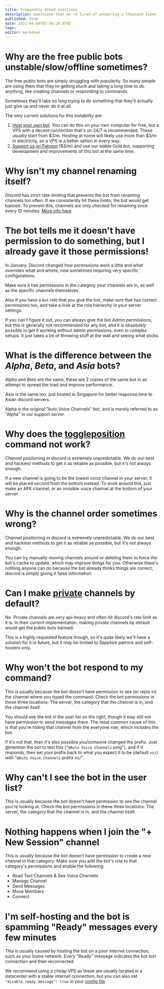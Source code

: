 ```yaml
---
title: Frequently Asked Questions
description: Questions that we're tired of answering a thousand times :)
published: true
date: 2021-04-09T07:50:24.974Z
tags: 
editor: markdown
---
```


# Why are the free public bots unstable/slow/offline sometimes?

The free public bots are simply struggling with popularity. So many people are using them that they're getting stuck and taking a long time to do anything, like creating channels or responding to commands.

Sometimes they'll take so long trying to do something that they'll actually just give up and never do it at all.

The only current solutions for this instability are:

1. [Host your own bot](https://github.com/gregzaal/Auto-Voice-Channels). You can do this on your own computer for free, but a VPS with a decent connection that's on 24/7 is recommended. These usually start from $3/m. Hosting at home will likely use more than $3/m in electricity, so a VPS is a better option in every way.
2. [Support us on Patreon](https://www.patreon.com/pixaal) ($3/m) and use our stable Gold bot, supporting development and improvements of this bot at the same time.

# Why isn't my channel renaming itself?

Discord has strict rate-limiting that prevents the bot from renaming channels too often. If we consistently hit these limits, the bot would get banned. To prevent this, channels are only checked for renaming once every 10 minutes. [More info here](/how-it-works#channel-renaming)

# The bot tells me it doesn't have permission to do something, but I already gave it those permissions!

In January, Discord changed how permissions work a little and what overrides what and where, now sometimes requiring very specific configurations.

Make sure it has permissions in the category your channels are in, as well as the specific channels themselves.

Also if you have a `Bot` role that you give the bot, make sure that has correct permissions too, and take a look at the role hierarchy in your server settings.

If you can't figure it out, you can always give the bot Admin permissions, but this is generally not recommended for any bot, and it is *absolutely* possible to get it working without admin permissions, even in complex setups. It just takes a bit of throwing stuff at the wall and seeing what sticks.

# What is the difference between the *Alpha*, *Beta*, and *Asia* bots?

*Alpha* and *Beta* are the same, these are 2 copies of the same bot in an attempt to spread the load and improve performance.

*Asia* is the same too, just hosted in Singapore for better response time to Asian discord servers.

Alpha is the original "Auto Voice Channels" bot, and is merely referred to as "Alpha" in our support server.

# Why does the [toggleposition](/commands/toggleposition) command not work?

Channel positioning in discord is extremely unpredictable. We do our best and hackiest methods to get it as reliable as possible, but it's not always enough.

If a new channel is going to be the lowest voice channel in your server, it will be placed second from the bottom instead. To work around this, just make an AFK channel, or an invisible voice channel at the bottom of your server.

# Why is the channel order sometimes wrong?

Channel positioning in discord is extremely unpredictable. We do our best and hackiest methods to get it as reliable as possible, but it's not always enough.

You can try manually moving channels around or deleting them to force the bot's cache to update, which may improve things for you. Otherwise there's nothing anyone can do because the bot already thinks things are correct, discord is simply giving it false information.

# Can I make [private](/commands/private) channels by default?

No. Private channels are very api-heavy and often hit discord's rate limit as it is. In their current implementation. making private channels by default would get the public bots banned.

This is a highly requested feature though, so it's quite likely we'll have a solution for it in future, but it may be limited to Sapphire patrons and self-hosters only.

# Why won't the bot respond to my command?

This is usually because the bot doesn't have permission to see (or reply in) the channel where you typed the command. Check the bot permissions in these three locations: The server, the category that the channel is in, and the channel itself.

You should see the bot in the user list on the right, though it may still not have permission to send messages there. The most common cause of this is that you're hiding that channel from the everyone role, which includes the bot.

If it's not that, then it's also possible you/someone changed the prefix. Just @mention the bot to test this ("`@Auto Voice Channels` ping"), and if it responds, then set your prefix back to what you expect it to be (default `vc/`) with "`@Auto Voice Channels` prefix vc/".

# Why can't I see the bot in the user list?

This is usually because the bot doesn't have permission to see the channel you're looking at. Check the bot permissions in these three locations: The server, the category that the channel is in, and the channel itself.

# Nothing happens when I join the "+ New Session" channel

This is usually because the bot doesn't have permission to create a new channel in that category. Make sure you add the bot's role to that category's permissions and enable the following:
- Read Text Channels & See Voice Channels
- Manage Channel
- Send Messages
- Move Members
- Connect

# I'm self-hosting and the bot is spamming "Ready" messages every few minutes

This is usually caused by hosting the bot on a poor internet connection, such as your home network. Every "Ready" message indicates the bot lost connection and then reconnected.

We recommend using a cheap VPS as these are usually located in a datacenter with a stable internet connection, but you can also set `"disable_ready_message": true` in your [config file](/en/self-hosting/optional-config).